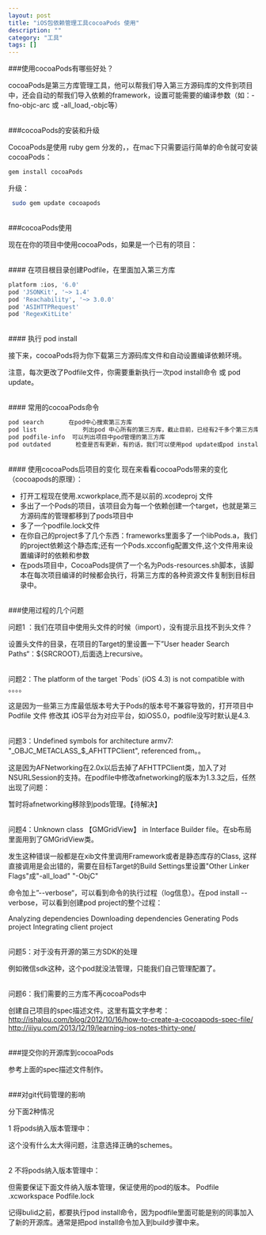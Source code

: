 ```yaml
---
layout: post
title: "iOS包依赖管理工具cocoaPods 使用"
description: ""
category: "工具"
tags: []
---
```



###使用cocoaPods有哪些好处？

cocoaPods是第三方库管理工具，他可以帮我们导入第三方源码库的文件到项目中，还会自动的帮我们导入依赖的framework，设置可能需要的编译参数（如：-fno-objc-arc 或 -all_load,-objc等）


<br/>
###cocoaPods的安装和升级

CocoaPods是使用 ruby gem 分发的，，在mac下只需要运行简单的命令就可安装cocoaPods：
```sh
gem install cocoaPods
```
升级：
```sh
 sudo gem update cocoapods
```

<br/>
###cocoaPods使用

现在在你的项目中使用cocoaPods，如果是一个已有的项目：

<br/>
#### 在项目根目录创建Podfile，在里面加入第三方库

```sh
platform :ios, '6.0'
pod 'JSONKit', '~> 1.4' 
pod 'Reachability', '~> 3.0.0' 
pod 'ASIHTTPRequest' 
pod 'RegexKitLite'
```

<br/>
#### 执行 pod install

接下来，cocoaPods将为你下载第三方源码库文件和自动设置编译依赖环境。

注意，每次更改了Podfile文件，你需要重新执行一次pod install命令 或 pod update。

<br/>
#### 常用的cocoaPods命令

```sh
pod search       在pod中心搜索第三方库
pod list             列出pod 中心所有的第三方库，截止目前，已经有2千多个第三方库提交到pod center
pod podfile-info  可以列出项目中pod管理的第三方库
pod outdated       检查是否有更新，有的话，我们可以使用pod update或pod install 来更显我们的库
```

<br/>
#### 使用cocoaPods后项目的变化   
现在来看看cocoaPods带来的变化（cocoapods的原理）：

- 打开工程现在使用.xcworkplace,而不是以前的.xcodeproj 文件
- 多出了一个Pods的项目，该项目会为每一个依赖创建一个target，也就是第三方源码库的管理都移到了pods项目中
- 多了一个podfile.lock文件
- 在你自己的project多了几个东西：frameworks里面多了一个libPods.a，我们的project依赖这个静态库;还有一个Pods.xcconfig配置文件,这个文件用来设置编译时的依赖和参数
- 在pods项目中，CocoaPods提供了一个名为Pods-resources.sh脚本，该脚本在每次项目编译的时候都会执行，将第三方库的各种资源文件复制到目标目录中。


<br/>
###使用过程的几个问题

问题1 ：我们在项目中使用头文件的时候（import），没有提示且找不到头文件？

设置头文件的目录，在项目的Target的里设置一下”User header Search Paths“：${SRCROOT},后面选上recursive。

<br/>
问题2：The platform of the target `Pods` (iOS 4.3) is not compatible with 。。。。

这是因为一些第三方库最低版本号大于Pods的版本号不兼容导致的，打开项目中 Podfile 文件   修改其 iOS平台为对应平台，如iOS5.0，podfile没写时默认是4.3.

<br/>
问题3：Undefined symbols for architecture armv7:
"_OBJC_METACLASS_$_AFHTTPClient", referenced from。。

这是因为AFNetworking在2.0x以后去掉了AFHTTPClient类，加入了对NSURLSession的支持。在podfile中修改afnetworking的版本为1.3.3之后，任然出现了问题：

暂时将afnetworking移除到pods管理。【待解决】


<br/>
问题4：Unknown class 【GMGridView】 in Interface Builder file。在sb布局里面用到了GMGridView类。

发生这种错误一般都是在xib文件里调用Framework或者是静态库存的Class, 这样直接调用是会出错的，需要在目标Target的Build Settings里设置"Other Linker Flags"成"-all_load" "-ObjC"


命令加上”--verbose“，可以看到命令的执行过程（log信息）。在pod install --verbose，可以看到创建pod project的整个过程：

Analyzing dependencies
Downloading dependencies
Generating Pods project
Integrating client project


<br/>
问题5：对于没有开源的第三方SDK的处理

例如微信sdk这种，这个pod就没法管理，只能我们自己管理配置了。

<br/>
问题6：我们需要的三方库不再cocoaPods中

创建自己项目的spec描述文件。这里有篇文字参考：
http://ishalou.com/blog/2012/10/16/how-to-create-a-cocoapods-spec-file/
http://iiiyu.com/2013/12/19/learning-ios-notes-thirty-one/
   
<br/>
###提交你的开源库到cocoaPods

参考上面的spec描述文件制作。

<br/>
###对git代码管理的影响

分下面2种情况

1 将pods纳入版本管理中：

这个没有什么太大得问题，注意选择正确的schemes。

<br/>
2 不将pods纳入版本管理中：

但需要保证下面文件纳入版本管理，保证使用的pod的版本。
Podfile
.xcworkspace
Podfile.lock

记得bulid之前，都要执行pod install命令，因为podfile里面可能是别的同事加入了新的开源库。通常是把pod install命令加入到build步骤中来。
